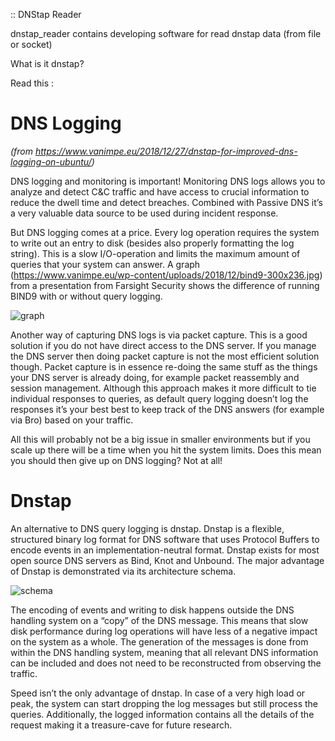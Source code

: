 :: DNStap Reader

dnstap_reader contains developing software for read dnstap data (from file or socket)

What is it dnstap? 

Read this :

# DNS Logging 
_(from https://www.vanimpe.eu/2018/12/27/dnstap-for-improved-dns-logging-on-ubuntu/)_

DNS logging and monitoring is important! Monitoring DNS logs allows you to analyze and detect C&C traffic and have access to crucial information to reduce the dwell time and detect breaches. Combined with Passive DNS it’s a very valuable data source to be used during incident response.

But DNS logging comes at a price. Every log operation requires the system to write out an entry to disk (besides also properly formatting the log string). This is a slow I/O-operation and limits the maximum amount of queries that your system can answer. A graph (https://www.vanimpe.eu/wp-content/uploads/2018/12/bind9-300x236.jpg) from a presentation from Farsight Security shows the difference of running BIND9 with or without query logging.

![graph](https://www.vanimpe.eu/wp-content/uploads/2018/12/bind9-300x236.jpg)

Another way of capturing DNS logs is via packet capture. This is a good solution if you do not have direct access to the DNS server. If you manage the DNS server then doing packet capture is not the most efficient solution though. Packet capture is in essence re-doing the same stuff as the things your DNS server is already doing, for example packet reassembly and session management. Although this approach makes it more difficult to tie individual responses to queries, as default query logging doesn’t log the responses it’s your best best to keep track of the DNS answers (for example via Bro) based on your traffic.

All this will probably not be a big issue in smaller environments but if you scale up there will be a time when you hit the system limits. Does this mean you should then give up on DNS logging? Not at all!

# Dnstap

An alternative to DNS query logging is dnstap. Dnstap is a flexible, structured binary log format for DNS software that uses Protocol Buffers to encode events in an implementation-neutral format. Dnstap exists for most open source DNS servers as Bind, Knot and Unbound. The major advantage of Dnstap is demonstrated via its architecture schema.

![schema](https://www.vanimpe.eu/wp-content/uploads/2018/12/512x378-dnstap-300x221.png)

The encoding of events and writing to disk happens outside the DNS handling system on a “copy” of the DNS message. This means that slow disk performance during log operations will have less of a negative impact on the system as a whole. The generation of the messages is done from within the DNS handling system, meaning that all relevant DNS information can be included and does not need to be reconstructed from observing the traffic.

Speed isn’t the only advantage of dnstap. In case of a very high load or peak, the system can start dropping the log messages but still process the queries. Additionally, the logged information contains all the details of the request making it a treasure-cave for future research.

